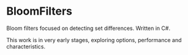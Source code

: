 # BloomFilters
Bloom filters focused on detecting set differences. Written in C#.

This work is in very early stages, exploring options, performance and characteristics. 
